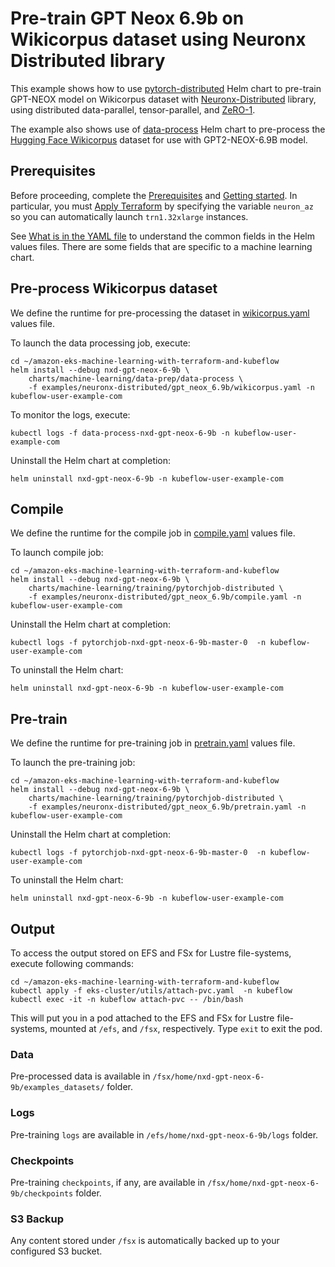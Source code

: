 # Pre-train GPT Neox 6.9b on Wikicorpus dataset using Neuronx Distributed library

This example shows how to use [pytorch-distributed](../../../charts/machine-learning/training/pytorchjob-distributed/Chart.yaml) Helm chart to pre-train GPT-NEOX model on Wikicorpus dataset with [Neuronx-Distributed](https://github.com/aws-neuron/neuronx-distributed/tree/main) library, using distributed data-parallel, tensor-parallel, and [ZeRO-1](https://pytorch.org/tutorials/recipes/zero_redundancy_optimizer.html). 

The example also shows use of [data-process](../../../charts/machine-learning/data-prep/data-process/Chart.yaml) Helm chart to pre-process the [Hugging Face Wikicorpus](https://huggingface.co/datasets/wikicorpus) dataset for use with GPT2-NEOX-6.9B model.

## Prerequisites

Before proceeding, complete the [Prerequisites](../../../README.md#prerequisites) and [Getting started](../../../README.md#getting-started). In particular, you must [Apply Terraform](../../../README.md#apply-terraform) by specifying the variable `neuron_az` so you can automatically launch `trn1.32xlarge` instances.

See [What is in the YAML file](../../../README.md#what-is-in-the-yaml-file) to understand the common fields in the Helm values files. There are some fields that are specific to a machine learning chart.

## Pre-process Wikicorpus dataset

We define the runtime for pre-processing the dataset in [wikicorpus.yaml](./wikicorpus.yaml) values file. 

To launch the data processing job, execute:

    cd ~/amazon-eks-machine-learning-with-terraform-and-kubeflow
    helm install --debug nxd-gpt-neox-6-9b \
        charts/machine-learning/data-prep/data-process \
        -f examples/neuronx-distributed/gpt_neox_6.9b/wikicorpus.yaml -n kubeflow-user-example-com

To monitor the logs, execute:

    kubectl logs -f data-process-nxd-gpt-neox-6-9b -n kubeflow-user-example-com

Uninstall the Helm chart at completion:

    helm uninstall nxd-gpt-neox-6-9b -n kubeflow-user-example-com

## Compile

We define the runtime for the compile job in [compile.yaml](./compile.yaml) values file. 

To launch compile job:

    cd ~/amazon-eks-machine-learning-with-terraform-and-kubeflow
    helm install --debug nxd-gpt-neox-6-9b \
        charts/machine-learning/training/pytorchjob-distributed \
        -f examples/neuronx-distributed/gpt_neox_6.9b/compile.yaml -n kubeflow-user-example-com

Uninstall the Helm chart at completion:

    kubectl logs -f pytorchjob-nxd-gpt-neox-6-9b-master-0  -n kubeflow-user-example-com

To uninstall the Helm chart:

    helm uninstall nxd-gpt-neox-6-9b -n kubeflow-user-example-com

## Pre-train

We define the runtime for pre-training job in [pretrain.yaml](./pretrain.yaml) values file. 

To launch the pre-training job:

    cd ~/amazon-eks-machine-learning-with-terraform-and-kubeflow
    helm install --debug nxd-gpt-neox-6-9b \
        charts/machine-learning/training/pytorchjob-distributed \
        -f examples/neuronx-distributed/gpt_neox_6.9b/pretrain.yaml -n kubeflow-user-example-com

Uninstall the Helm chart at completion:

    kubectl logs -f pytorchjob-nxd-gpt-neox-6-9b-master-0  -n kubeflow-user-example-com

To uninstall the Helm chart:

    helm uninstall nxd-gpt-neox-6-9b -n kubeflow-user-example-com

## Output

To access the output stored on EFS and FSx for Lustre file-systems, execute following commands:

    cd ~/amazon-eks-machine-learning-with-terraform-and-kubeflow
    kubectl apply -f eks-cluster/utils/attach-pvc.yaml  -n kubeflow
    kubectl exec -it -n kubeflow attach-pvc -- /bin/bash

This will put you in a pod attached to the  EFS and FSx for Lustre file-systems, mounted at `/efs`, and `/fsx`, respectively. Type `exit` to exit the pod.

### Data

Pre-processed data is available in `/fsx/home/nxd-gpt-neox-6-9b/examples_datasets/` folder.

### Logs

Pre-training `logs` are available in `/efs/home/nxd-gpt-neox-6-9b/logs` folder. 

### Checkpoints

Pre-training `checkpoints`, if any, are available in `/fsx/home/nxd-gpt-neox-6-9b/checkpoints` folder. 

### S3 Backup

Any content stored under `/fsx` is automatically backed up to your configured S3 bucket.